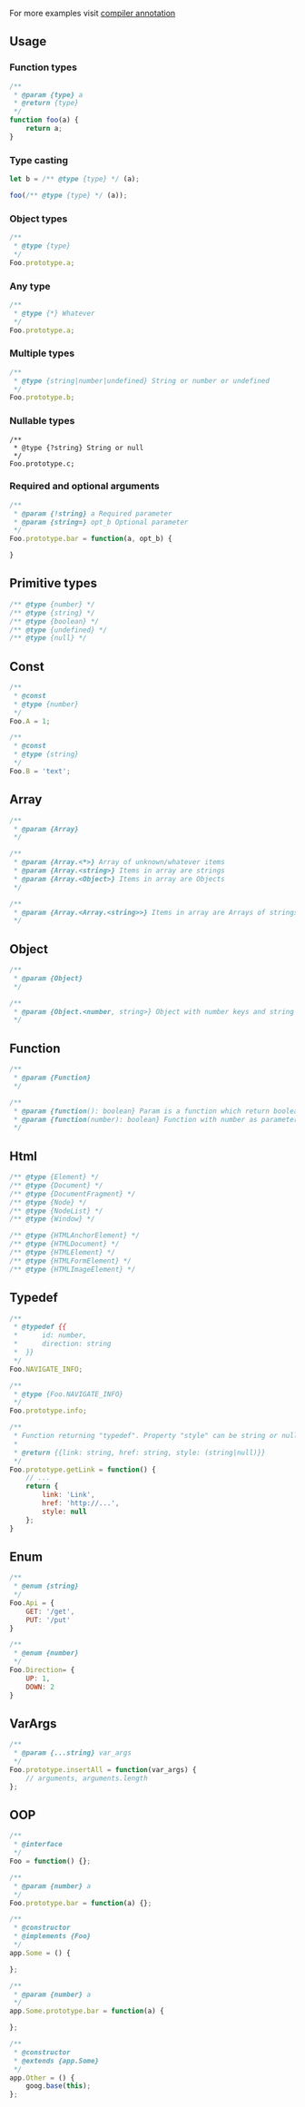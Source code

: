 For more examples visit [compiler annotation](https://developers.google.com/closure/compiler/docs/js-for-compiler)

## Usage

### Function types
```js
/**
 * @param {type} a
 * @return {type}
 */
function foo(a) {
	return a;
}
```

### Type casting
```js
let b = /** @type {type} */ (a);
```

```js
foo(/** @type {type} */ (a));
```

### Object types

```js
/**
 * @type {type}
 */
Foo.prototype.a;
```
### Any type

```js
/**
 * @type {*} Whatever
 */
Foo.prototype.a;
```

### Multiple types
```js
/**
 * @type {string|number|undefined} String or number or undefined
 */
Foo.prototype.b;
```

### Nullable types
```
/**
 * @type {?string} String or null
 */
Foo.prototype.c;
```

### Required and optional arguments
```js
/**
 * @param {!string} a Required parameter
 * @param {string=} opt_b Optional parameter
 */
Foo.prototype.bar = function(a, opt_b) {

}
```

## Primitive types
```js
/** @type {number} */
/** @type {string} */
/** @type {boolean} */
/** @type {undefined} */
/** @type {null} */
```

## Const
```js
/**
 * @const
 * @type {number}
 */
Foo.A = 1;

/**
 * @const
 * @type {string}
 */
Foo.B = 'text';
```

## Array
```js
/**
 * @param {Array}
 */

/**
 * @param {Array.<*>} Array of unknown/whatever items
 * @param {Array.<string>} Items in array are strings
 * @param {Array.<Object>} Items in array are Objects
 */

/**
 * @param {Array.<Array.<string>>} Items in array are Arrays of strings
 */
```

## Object
```js
/**
 * @param {Object}
 */

/**
 * @param {Object.<number, string>} Object with number keys and string values
 */
```

## Function
```js
/**
 * @param {Function}
 */

/**
 * @param {function(): boolean} Param is a function which return boolean
 * @param {function(number): boolean} Function with number as parameter and return boolean
 */
```

## Html
```js
/** @type {Element} */
/** @type {Document} */
/** @type {DocumentFragment} */
/** @type {Node} */
/** @type {NodeList} */
/** @type {Window} */

/** @type {HTMLAnchorElement} */
/** @type {HTMLDocument} */
/** @type {HTMLElement} */
/** @type {HTMLFormElement} */
/** @type {HTMLImageElement} */
```

## Typedef
```js
/**
 * @typedef {{
 *      id: number,
 *      direction: string
 *  }}
 */
Foo.NAVIGATE_INFO;

/**
 * @type {Foo.NAVIGATE_INFO}
 */
Foo.prototype.info;
```

```js
/**
 * Function returning "typedef". Property "style" can be string or null.
 *
 * @return {{link: string, href: string, style: (string|null)}}
 */
Foo.prototype.getLink = function() {
	// ...
	return {
		link: 'Link',
		href: 'http://...',
		style: null
	};
}
```

## Enum
```js
/**
 * @enum {string}
 */
Foo.Api = {
	GET: '/get',
	PUT: '/put'
}

/**
 * @enum {number}
 */
Foo.Direction= {
	UP: 1,
	DOWN: 2
}
```

## VarArgs
```js
/**
 * @param {...string} var_args
 */
Foo.prototype.insertAll = function(var_args) {
	// arguments, arguments.length
};
```

## OOP
```js
/**
 * @interface
 */
Foo = function() {};

/**
 * @param {number} a
 */
Foo.prototype.bar = function(a) {};
```

```js
/**
 * @constructor
 * @implements {Foo}
 */
app.Some = () {

};

/**
 * @param {number} a
 */
app.Some.prototype.bar = function(a) {

};

```

```js
/**
 * @constructor
 * @extends {app.Some}
 */
app.Other = () {
	goog.base(this);
};
```

